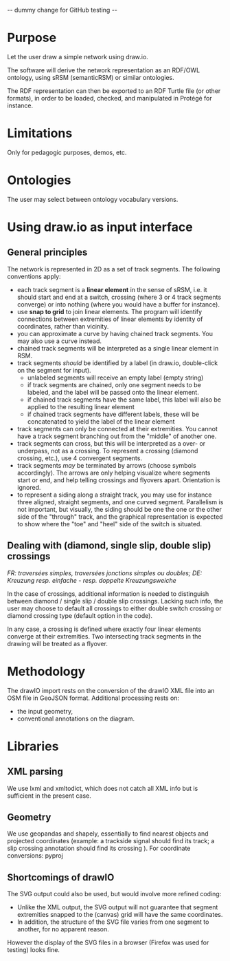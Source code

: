 -- dummy change for GitHub testing --

# Purpose

Let the user draw a simple network using draw.io.

The software will derive the network representation as an RDF/OWL ontology, using sRSM (semanticRSM) or similar ontologies.

The RDF representation can then be exported to an RDF Turtle file (or other formats), in order to be loaded, checked, and manipulated in Protégé for instance.

# Limitations

Only for pedagogic purposes, demos, etc.

# Ontologies

The user may select between ontology vocabulary versions.

# Using draw.io as input interface

## General principles

The network is represented in 2D as a set of track segments. The following conventions apply:

* each track segment is a __linear element__ in the sense of sRSM, i.e. it should start and end at a switch, crossing (where 3 or 4 track segments converge) or into nothing (where you would have a buffer for instance).
* use __snap to grid__ to join linear elements. The program will identify connections between extremities of linear elements by identity of coordinates, rather than vicinity.
* you can approximate a curve by having chained track segments. You may also use a curve instead.
* chained track segments will be interpreted as a single linear element in RSM.
* track segments _should_ be identified by a label (in draw.io, double-click on the segment for input).
  * unlabeled segments will receive an empty label (empty string)
  * if track segments are chained, only one segment needs to be labeled, and the label will be passed onto the linear element.
  * if chained track segments have the same label, this label will also be applied to the resulting linear element
  * if chained track segments have different labels, these will be concatenated to yield the label of the linear element
* track segments can only be connected at their extremities. You cannot have a track segment branching out from the "middle" of another one.
* track segments can cross, but this will be interpreted as a over- or underpass, not as a crossing. To represent a crossing (diamond crossing, etc.), use 4 convergent segments.
* track segments _may_ be terminated by arrows (choose symbols accordingly). The arrows are only helping visualize where segments start or end, and help telling crossings and flyovers apart. Orientation is ignored.
* to represent a siding along a straight track, you may use for instance three aligned, straight segments, and one curved segment. Parallelism is not important, but visually, the siding should be one the one or the other side of the "through" track, and the graphical representation is expected to show where the "toe" and "heel" side of the switch is situated.

## Dealing with (diamond, single slip, double slip) crossings

_FR: traversées simples, traversées jonctions simples ou doubles; DE: Kreuzung resp. einfache - resp. doppelte Kreuzungsweiche_

In the case of crossings, additional information is needed to distinguish between diamond / single slip / double slip crossings.
Lacking such info, the user may choose to default all crossings to either double switch crossing or diamond crossing type (default option in the code).

In any case, a crossing is defined where exactly four linear elements converge at their extremities. Two intersecting track segments in the drawing will be treated as a flyover.

# Methodology

The drawIO import rests on the conversion of the drawIO XML file into an OSM file in GeoJSON format.
Additional processing rests on:
* the input geometry,
* conventional annotations on the diagram.

# Libraries

## XML parsing

We use lxml and xmltodict, which does not catch all XML info but is sufficient in the present case.

## Geometry

We use geopandas and shapely, essentially to find nearest objects and projected coordinates (example: a trackside signal should find its track; a slip crossing annotation should find its crossing ).
For coordinate conversions: pyproj

## Shortcomings of drawIO

The SVG output could also be used, but would involve more refined coding:
* Unlike the XML output, the SVG output will not guarantee that segment extremities snapped to the (canvas) grid will have the same coordinates.
* In addition, the structure of the SVG file varies from one segment to another, for no apparent reason.

However the display of the SVG files in a browser (Firefox was used for testing) looks fine. 